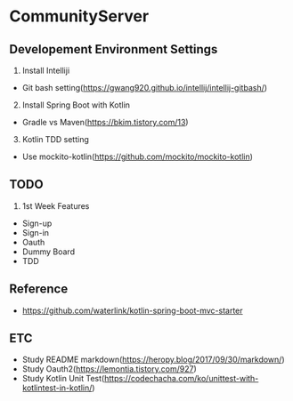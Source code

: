 # CommunityServer
## Developement Environment Settings
1. Install Intelliji
  - Git bash setting(https://gwang920.github.io/intellij/intellij-gitbash/)
2. Install Spring Boot with Kotlin
- Gradle vs Maven(https://bkim.tistory.com/13)
3. Kotlin TDD setting
- Use mockito-kotlin(https://github.com/mockito/mockito-kotlin)

## TODO
1. 1st Week Features
- Sign-up
- Sign-in
- Oauth
- Dummy Board
- TDD

## Reference
- https://github.com/waterlink/kotlin-spring-boot-mvc-starter

## ETC
- Study README markdown(https://heropy.blog/2017/09/30/markdown/)
- Study Oauth2(https://lemontia.tistory.com/927)
- Study Kotlin Unit Test(https://codechacha.com/ko/unittest-with-kotlintest-in-kotlin/)
